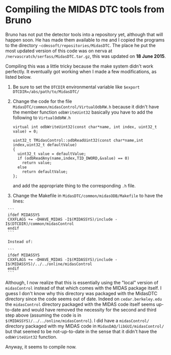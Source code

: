 Compiling the MIDAS DTC tools from Bruno
========================================

Bruno has not put the detector tools into a repository yet, although that will happen soon.  He
has made them available to me and I copied the programs to the directory
`~cdmssoft/repositories/MidasDTC`.  The place he put the most updated version of this code was on
nerva at `/nervascratch/serfass/MidasDTC.tar.gz`, this was updated on **18 June 2015**.

Compiling this was a little tricky because the make system didn't work perfectly.   It eventually
got working when I made a few modifications, as listed below. 

  1. Be sure to set the `DTCDIR` environmental variable like `$export
      DTCDIR=/abs/path/to/MidasDTC/`

  2. Change the code for the file `MidasDTC/common/midasControl/VirtualOdbRW.h` because it didn't
      have the member function `odbWriteUint32`  basically you have to add the following to
      `VirtualOdbRW.h`

      ```
      virtual int odbWriteUint32(const char*name, int index, uint32_t value) = 0;
      ```

      ```
      uint32_t TMidasControl::odbReadUint32(const char*name,int index,uint32_t defaultValue)
      {
        uint32_t value = defaultValue;
        if (odbReadAny(name,index,TID_DWORD,&value) == 0)
          return value;
        else
          return defaultValue;
      };
      ```

      and add the appropriate thing to the corresponding `.h` file. 


   3. Change the Makefile in `MidasDTC/common/midasODB/Makefile` to have the lines:

     ```
     ifdef MIDASSYS
     CXXFLAGS += -DHAVE_MIDAS -I$(MIDASSYS)/include -I$(DTCDIR)/common/midasControl
     endif
     ```

     Instead of:

     ```
     ifdef MIDASSYS
     CXXFLAGS += -DHAVE_MIDAS -I$(MIDASSYS)/include -I$(MIDASSYS)/../../online/midasControl 
     endif
     ```

Although, I now realize that this is essentially using the "local" version of `midasControl`
instead of that which comes with the MIDAS package itself.  I guess I don't know why this
directory was packaged with the MidasDTC directory since the code seems out of date.  Indeed on
`cedar.berkeley.edu` the `midasControl` directory packaged with the MIDAS code itself seems
up-to-date and would have removed the necessity for the second and third step above (assuming the
code is in `$(MIDASSYS)/../../online/midasControl`).  I did have a `midasControl/` directory
packaged with my MIDAS code in `MidasDAQ/libGUI/midasControl/` but that seemed to be
not-up-to-date in the sense that it didn't have the `odbWriteUint32` function.

Anyway, it seems to compile now. 

